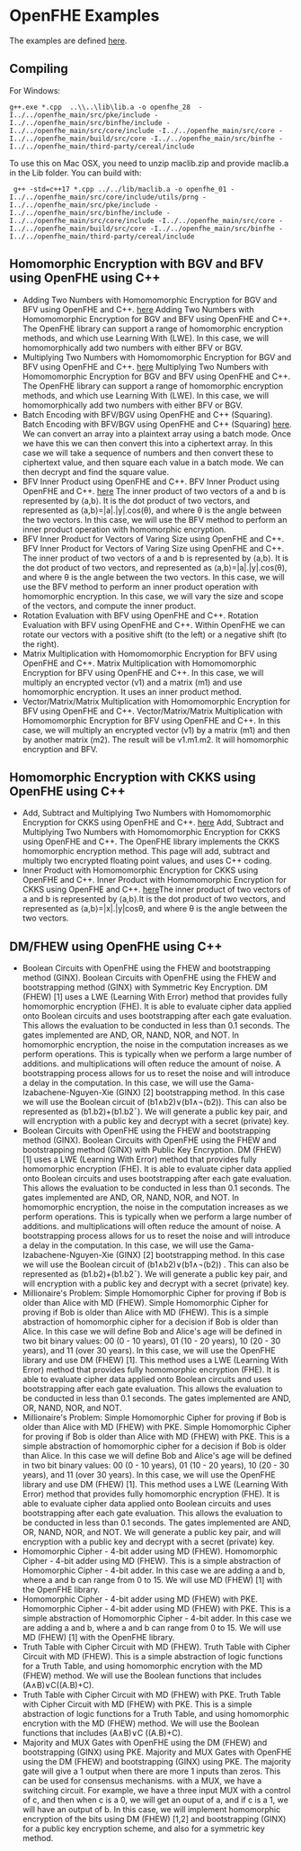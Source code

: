﻿# OpenFHE Examples

The examples are defined [here](https://asecuritysite.com/openfhe/).


## Compiling 

For Windows:

```
g++.exe *.cpp  ..\\..\lib\lib.a -o openfhe_28  -I../../openfhe_main/src/pke/include -I../../openfhe_main/src/binfhe/include -I../../openfhe_main/src/core/include -I../../openfhe_main/src/core -I../../openfhe_main/build/src/core -I../../openfhe_main/src/binfhe -I../../openfhe_main/third-party/cereal/include
```
To use this on Mac OSX, you need to unzip maclib.zip and provide maclib.a in the Lib folder. You can build with:
```
 g++ -std=c++17 *.cpp ../../lib/maclib.a -o openfhe_01 -I../../openfhe_main/src/core/include/utils/prng -I../../openfhe_main/src/pke/include -I../../openfhe_main/src/binfhe/include -I../../openfhe_main/src/core/include -I../../openfhe_main/src/core -I../../openfhe_main/build/src/core -I../../openfhe_main/src/binfhe -I../../openfhe_main/third-party/cereal/include
```

## Homomorphic Encryption with BGV and BFV using OpenFHE using C++

* Adding Two Numbers with Homomomorphic Encryption for BGV and BFV using OpenFHE and C++. [here](https://asecuritysite.com/openfhe/openfhe_02cpp) Adding Two Numbers with Homomomorphic Encryption for BGV and BFV using OpenFHE and C++. The OpenFHE library can support a range of homomorphic encryption methods, and which use Learning With (LWE). In this case, we will homomorphically add two numbers with either BFV or BGV.
* Multiplying Two Numbers with Homomomorphic Encryption for BGV and BFV using OpenFHE and C++. [here](https://asecuritysite.com/openfhe/openfhe_03cpp) Multiplying Two Numbers with Homomomorphic Encryption for BGV and BFV using OpenFHE and C++. The OpenFHE library can support a range of homomorphic encryption methods, and which use Learning With (LWE). In this case, we will homomorphically add two numbers with either BFV or BGV.
* Batch Encoding with BFV/BGV using OpenFHE and C++ (Squaring). Batch Encoding with BFV/BGV using OpenFHE and C++ (Squaring) [here](https://asecuritysite.com/openfhe/openfhe_08cpp). We can convert an array into a plaintext array using a batch mode. Once we have this we can then convert this into a ciphertext array. In this case we will take a sequence of numbers and then convert these to ciphertext value, and then square each value in a batch mode. We can then decrypt and find the square value.
* BFV Inner Product using OpenFHE and C++. BFV Inner Product using OpenFHE and C++. [here](https://asecuritysite.com/openfhe/openfhe_14cpp) The inner product of two vectors of a and b is represented by ⟨a,b⟩. It is the dot product of two vectors, and represented as ⟨a,b⟩=|a|.|y|.cos(θ), and where θ is the angle between the two vectors. In this case, we will use the BFV method to perform an inner product operation with homomorphic encryption.
* BFV Inner Product for Vectors of Varing Size using OpenFHE and C++. BFV Inner Product for Vectors of Varing Size using OpenFHE and C++. The inner product of two vectors of a and b is represented by ⟨a,b⟩. It is the dot product of two vectors, and represented as ⟨a,b⟩=|a|.|y|.cos(θ), and where θ is the angle between the two vectors. In this case, we will use the BFV method to perform an inner product operation with homomorphic encryption. In this case, we will vary the size and scope of the vectors, and compute the inner product.
* Rotation Evaluation with BFV using OpenFHE and C++. Rotation Evaluation with BFV using OpenFHE and C++. Within OpenFHE we can rotate our vectors with a positive shift (to the left) or a negative shift (to the right).
* Matrix Multiplication with Homomomorphic Encryption for BFV using OpenFHE and C++. Matrix Multiplication with Homomomorphic Encryption for BFV using OpenFHE and C++. In this case, we will multiply an encrypted vector (v1) and a matrix (m1) and use homomorphic encryption. It uses an inner product method.
* Vector/Matrix/Matrix Multiplication with Homomomorphic Encryption for BFV using OpenFHE and C++. Vector/Matrix/Matrix Multiplication with Homomomorphic Encryption for BFV using OpenFHE and C++. In this case, we will multiply an encrypted vector (v1) by a matrix (m1) and then by another matrix (m2). The result will be v1.m1.m2. It will homomorphic encryption and BFV.

## Homomorphic Encryption with CKKS using OpenFHE using C++

* Add, Subtract and Multiplying Two Numbers with Homomomorphic Encryption for CKKS using OpenFHE and C++. [here](https://asecuritysite.com/openfhe/openfhe_05cpp) Add, Subtract and Multiplying Two Numbers with Homomomorphic Encryption for CKKS using OpenFHE and C++. The OpenFHE library implements the CKKS homomorphic encryption method. This page will add, subtract and multiply two encrypted floating point values, and uses C++ coding.
* Inner Product with Homomomorphic Encryption for CKKS using OpenFHE and C++. Inner Product with Homomomorphic Encryption for CKKS using OpenFHE and C++. [here](https://asecuritysite.com/openfhe/openfhe_13cpp)The inner product of two vectors of a and b is represented by ⟨a,b⟩.It is the dot product of two vectors, and represented as ⟨a,b⟩=|x|.|y|cosθ, and where θ is the angle between the two vectors.

## DM/FHEW using OpenFHE using C++

* Boolean Circuits with OpenFHE using the FHEW and bootstrapping method (GINX). Boolean Circuits with OpenFHE using the FHEW and bootstrapping method (GINX) with Symmetric Key Encryption. DM (FHEW) [1] uses a LWE (Learning With Error) method that provides fully homomorphic encryption (FHE). It is able to evaluate cipher data applied onto Boolean circuits and uses bootstrapping after each gate evaluation. This allows the evaluation to be conducted in less than 0.1 seconds. The gates implemented are AND, OR, NAND, NOR, and NOT. In homomorphic encryption, the noise in the computation increases as we perform operations. This is typically when we perform a large number of additions. and multiplications will often reduce the amount of noise. A bootstrapping process allows for us to reset the noise and will introduce a delay in the computation. In this case, we will use the Gama-Izabachene-Nguyen-Xie (GINX) [2] bootstrapping method. In this case we will use the Boolean circuit of (b1∧b2)∨(b1∧¬(b2)). This can also be represented as (b1.b2)+(b1.b2¯). We will generate a public key pair, and will encryption with a public key and decrypt with a secret (private) key.
* Boolean Circuits with OpenFHE using the FHEW and bootstrapping method (GINX). Boolean Circuits with OpenFHE using the FHEW and bootstrapping method (GINX) with Public Key Encryption. DM (FHEW) [1] uses a LWE (Learning With Error) method that provides fully homomorphic encryption (FHE). It is able to evaluate cipher data applied onto Boolean circuits and uses bootstrapping after each gate evaluation. This allows the evaluation to be conducted in less than 0.1 seconds. The gates implemented are AND, OR, NAND, NOR, and NOT. In homomorphic encryption, the noise in the computation increases as we perform operations. This is typically when we perform a large number of additions. and multiplications will often reduce the amount of noise. A bootstrapping process allows for us to reset the noise and will introduce a delay in the computation. In this case, we will use the Gama-Izabachene-Nguyen-Xie (GINX) [2] bootstrapping method. In this case we will use the Boolean circuit of (b1∧b2)∨(b1∧¬(b2)) . This can also be represented as (b1.b2)+(b1.b2¯). We will generate a public key pair, and will encryption with a public key and decrypt with a secret (private) key.
* Millionaire's Problem: Simple Homomorphic Cipher for proving if Bob is older than Alice with MD (FHEW). Simple Homomorphic Cipher for proving if Bob is older than Alice with MD (FHEW). This is a simple abstraction of homomorphic cipher for a decision if Bob is older than Alice. In this case we will define Bob and Alice's age will be defined in two bit binary values: 00 (0 - 10 years), 01 (10 - 20 years), 10 (20 - 30 years), and 11 (over 30 years). In this case, we will use the OpenFHE library and use DM (FHEW) [1]. This method uses a LWE (Learning With Error) method that provides fully homomorphic encryption (FHE). It is able to evaluate cipher data applied onto Boolean circuits and uses bootstrapping after each gate evaluation. This allows the evaluation to be conducted in less than 0.1 seconds. The gates implemented are AND, OR, NAND, NOR, and NOT.
* Millionaire's Problem: Simple Homomorphic Cipher for proving if Bob is older than Alice with MD (FHEW) with PKE. Simple Homomorphic Cipher for proving if Bob is older than Alice with MD (FHEW) with PKE. This is a simple abstraction of homomorphic cipher for a decision if Bob is older than Alice. In this case we will define Bob and Alice's age will be defined in two bit binary values: 00 (0 - 10 years), 01 (10 - 20 years), 10 (20 - 30 years), and 11 (over 30 years). In this case, we will use the OpenFHE library and use DM (FHEW) [1]. This method uses a LWE (Learning With Error) method that provides fully homomorphic encryption (FHE). It is able to evaluate cipher data applied onto Boolean circuits and uses bootstrapping after each gate evaluation. This allows the evaluation to be conducted in less than 0.1 seconds. The gates implemented are AND, OR, NAND, NOR, and NOT. We will generate a public key pair, and will encryption with a public key and decrypt with a secret (private) key.
* Homomorphic Cipher - 4-bit adder using MD (FHEW). Homomorphic Cipher - 4-bit adder using MD (FHEW). This is a simple abstraction of Homomorphic Cipher - 4-bit adder. In this case we are adding a and b, where a and b can range from 0 to 15. We will use MD (FHEW) [1] with the OpenFHE library.
* Homomorphic Cipher - 4-bit adder using MD (FHEW) with PKE. Homomorphic Cipher - 4-bit adder using MD (FHEW) with PKE. This is a simple abstraction of Homomorphic Cipher - 4-bit adder. In this case we are adding a and b, where a and b can range from 0 to 15. We will use MD (FHEW) [1] with the OpenFHE library.
* Truth Table with Cipher Circuit with MD (FHEW). Truth Table with Cipher Circuit with MD (FHEW). This is a simple abstraction of logic functions for a Truth Table, and using homomorphic encrytion with the MD (FHEW) method. We will use the Boolean functions that includes (A∧B)∨C((A.B)+C).
* Truth Table with Cipher Circuit with MD (FHEW) with PKE. Truth Table with Cipher Circuit with MD (FHEW) with PKE. This is a simple abstraction of logic functions for a Truth Table, and using homomorphic encrytion with the MD (FHEW) method. We will use the Boolean functions that includes (A∧B)∨C
((A.B)+C).
* Majority and MUX Gates with OpenFHE using the DM (FHEW) and bootstrapping (GINX) using PKE. Majority and MUX Gates with OpenFHE using the DM (FHEW) and bootstrapping (GINX) using PKE. The majority gate will give a 1 output when there are more 1 inputs than zeros. This can be used for consensus mechanisms. with a MUX, we have a switching circuit. For example, we have a three input MUX with a control of c, and then when c is a 0, we will get an ouput of a, and if c is a 1, we will have an output of b. In this case, we will implement homomorphic encryption of the bits using DM (FHEW) [1,2] and bootstrapping (GINX) for a public key encryption scheme, and also for a symmetric key method.
